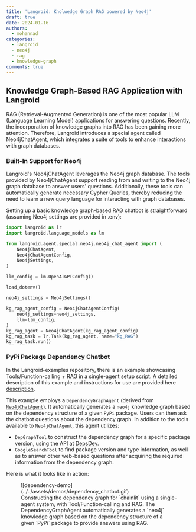 ```yaml
---
title: 'Langroid: Knolwedge Graph RAG powered by Neo4j'
draft: true
date: 2024-01-16
authors: 
  - mohannad
categories:
  - langroid
  - neo4j
  - rag
  - knowledge-graph
comments: true
---
```


## Knowledge Graph-Based RAG Application with Langroid

RAG (Retrieval-Augmented Generation) is one of the most popular LLM (Language Learning Model) 
applications for answering questions. Recently, the incorporation of knowledge graphs into 
RAG has been gaining more attention. Therefore, Langroid introduces a special agent called 
Neo4jChatAgent, which integrates a suite of tools to enhance interactions with graph databases.

### Built-In Support for Neo4j

Langroid's Neo4jChatAgent leverages the Neo4j graph database. The tools provided by Neo4jChatAgent 
support reading from and writing to the Neo4j graph database to answer users' questions. 
Additionally, these tools can automatically generate necessary Cypher Queries, thereby 
reducing the need to learn a new query language for interacting with graph databases.

Setting up a basic knowledge graph-based RAG chatbot is straightforward (assuming Neo4j 
settings are provided in .env):

```python
import langroid as lr
import langroid.language_models as lm

from langroid.agent.special.neo4j.neo4j_chat_agent import (
    Neo4jChatAgent,
    Neo4jChatAgentConfig,
    Neo4jSettings,
)

llm_config = lm.OpenAIGPTConfig()

load_dotenv()

neo4j_settings = Neo4jSettings()

kg_rag_agent_config = Neo4jChatAgentConfig(
    neo4j_settings=neo4j_settings,
    llm=llm_config, 
)
kg_rag_agent = Neo4jChatAgent(kg_rag_agent_config)
kg_rag_task = lr.Task(kg_rag_agent, name="kg_RAG")
kg_rag_task.run()
```


### PyPi Package Dependency Chatbot

In the Langroid-examples repository, there is an example showcasing Tools/Function-calling + RAG in a single-agent setup [script](https://github.com/langroid/langroid/blob/main/examples/kg-chat/dependency_chatbot.py). A detailed description of this example and instructions for use 
are provided here [description](https://github.com/langroid/langroid/blob/main/examples/kg-chat/README.md).

This example employs a `DependencyGraphAgent`
(derived from [`Neo4jChatAgent`](https://github.com/langroid/langroid/blob/main/langroid/agent/special/neo4j/neo4j_chat_agent.py)).
It automatically generates a `neo4j` knowledge graph based on the dependency
structure of a given `PyPi` package. Users can then ask the chatbot questions
about the dependency graph. In addition to the tools available to `Neo4jChatAgent`, this agent utilizes:

- `DepGraphTool` to construct the dependency graph for a specific package version, using the API at [DepsDev](https://deps.dev/).
- `GoogleSearchTool` to find package version and type information, as well as to answer other web-based questions after acquiring the required information from the dependency graph.

Here is what it looks like in action:

<figure markdown>
  ![dependency-demo](../../assets/demos/dependency_chatbot.gif)
  <figcaption>
Constructing the dependency graph for `chainlit` using a single-agent system, with 
Tool/Function-calling and RAG. The DependencyGraphAgent automatically generates a `neo4j` 
knowledge graph based on the dependency structure of a given `PyPi` package
to provide answers using RAG.
  </figcaption>
</figure>


